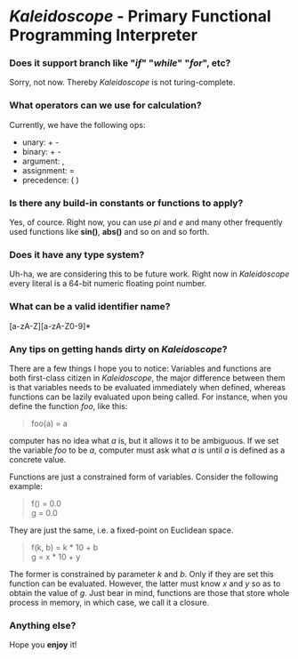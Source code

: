 # *Kaleidoscope* - Primary Functional Programming Interpreter

### Does it support branch like "*if*" "*while*" "*for*", etc?
Sorry, not now. Thereby *Kaleidoscope* is not turing-complete.

### What operators can we use for calculation?
Currently, we have the following ops:
- unary: + -
- binary: + -
- argument: ,
- assignment: =
- precedence: ( )

### Is there any build-in constants or functions to apply?
Yes, of cource.
Right now, you can use *pi* and *e* and many other frequently used functions like **sin()**, **abs()** and so on and so forth.

### Does it have any type system?
Uh-ha, we are considering this to be future work.
Right now in *Kaleidoscope* every literal is a 64-bit numeric floating point number.

### What can be a valid identifier name?
[a-zA-Z][a-zA-Z0-9]\*

### Any tips on getting hands dirty on *Kaleidoscope*?
There are a few things I hope you to notice:
Variables and functions are both first-class citizen in *Kaleidoscope*, the major difference between them is that variables needs to be evaluated immediately when defined, whereas functions can be lazily evaluated upon being called.
For instance, when you define the function *foo*, like this:
> foo(a) = a  

computer has no idea what *a* is, but it allows it to be ambiguous.
If we set the variable *foo* to be *a*, computer must ask what *a* is until *a* is defined as a concrete value.

Functions are just a constrained form of variables. Consider the following example:
> f() = 0.0  
g = 0.0  

They are just the same, i.e. a fixed-point on Euclidean space.
> f(k, b) = k * 10 + b  
g = x * 10 + y  

The former is constrained by parameter *k* and *b*. Only if they are set this function can be evaluated. However, the latter must know *x* and *y* so as to obtain the value of *g*. Just bear in mind, functions are those that store whole process in memory, in which case, we call it a closure.

### Anything else?
Hope you **enjoy** it!
